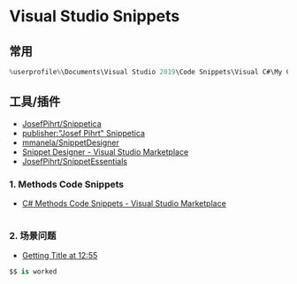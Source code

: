 # Visual Studio Snippets

## 常用

```c#
%userprofile%\Documents\Visual Studio 2019\Code Snippets\Visual C#\My Code Snippets

```

## 工具/插件

- [JosefPihrt/Snippetica](https://github.com/JosefPihrt/Snippetica)
- [publisher:"Josef Pihrt" Snippetica](https://marketplace.visualstudio.com/search?term=publisher%3A%22Josef%20Pihrt%22%20Snippetica&target=vs&category=All%20categories&vsVersion=&sortBy=Name)
- [mmanela/SnippetDesigner](https://github.com/mmanela/SnippetDesigner)
- [Snippet Designer - Visual Studio Marketplace](https://marketplace.visualstudio.com/items?itemName=vs-publisher-2795.SnippetDesigner)
- [JosefPihrt/SnippetEssentials](https://github.com/JosefPihrt/SnippetEssentials)

### 1. Methods Code Snippets

- [C# Methods Code Snippets - Visual Studio Marketplace](https://marketplace.visualstudio.com/items?itemName=jsakamoto.CMethodsCodeSnippets)

```c#

```

### 2. 场景问题

- [Getting Title at 12:55](https://github.com/mmanela/SnippetDesigner/issues/161)

```c#
$$ is worked
```
